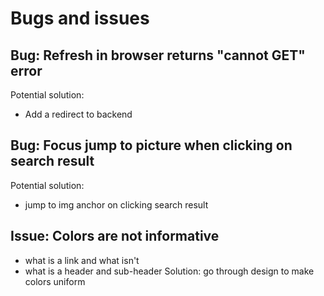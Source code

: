 # Bugs and issues

## Bug: Refresh in browser returns "cannot GET" error
Potential solution:
* Add a redirect to backend

## Bug: Focus jump to picture when clicking on search result
Potential solution:
* jump to img anchor on clicking search result

## Issue: Colors are not informative
* what is a link and what isn't
* what is a header and sub-header
Solution: go through design to make colors uniform